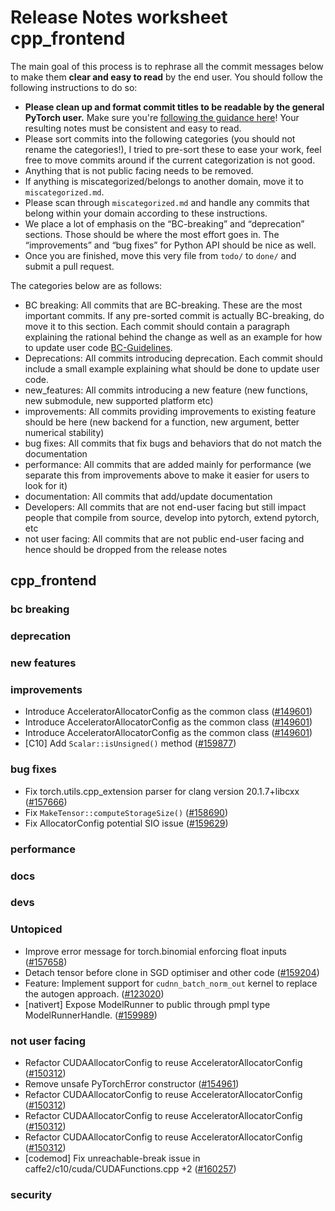 
# Release Notes worksheet cpp_frontend

The main goal of this process is to rephrase all the commit messages below to make them **clear and easy to read** by the end user. You should follow the following instructions to do so:

* **Please clean up and format commit titles to be readable by the general PyTorch user.** Make sure you're [following the guidance here](https://docs.google.com/document/d/14OmgGBr1w6gl1VO47GGGdwrIaUNr92DFhQbY_NEk8mQ/edit)! Your resulting notes must be consistent and easy to read.
* Please sort commits into the following categories (you should not rename the categories!), I tried to pre-sort these to ease your work, feel free to move commits around if the current categorization is not good.
* Anything that is not public facing needs to be removed.
* If anything is miscategorized/belongs to another domain, move it to `miscategorized.md`.
* Please scan through `miscategorized.md` and handle any commits that belong within your domain according to these instructions.
* We place a lot of emphasis on the “BC-breaking” and “deprecation” sections. Those should be where the most effort goes in. The “improvements” and “bug fixes” for Python API should be nice as well.
* Once you are finished, move this very file from `todo/` to `done/` and submit a pull request.

The categories below are as follows:

* BC breaking: All commits that are BC-breaking. These are the most important commits. If any pre-sorted commit is actually BC-breaking, do move it to this section. Each commit should contain a paragraph explaining the rational behind the change as well as an example for how to update user code [BC-Guidelines](https://docs.google.com/document/d/14OmgGBr1w6gl1VO47GGGdwrIaUNr92DFhQbY_NEk8mQ/edit#heading=h.a9htwgvvec1m).
* Deprecations: All commits introducing deprecation. Each commit should include a small example explaining what should be done to update user code.
* new_features: All commits introducing a new feature (new functions, new submodule, new supported platform etc)
* improvements: All commits providing improvements to existing feature should be here (new backend for a function, new argument, better numerical stability)
* bug fixes: All commits that fix bugs and behaviors that do not match the documentation
* performance: All commits that are added mainly for performance (we separate this from improvements above to make it easier for users to look for it)
* documentation: All commits that add/update documentation
* Developers: All commits that are not end-user facing but still impact people that compile from source, develop into pytorch, extend pytorch, etc
* not user facing: All commits that are not public end-user facing and hence should be dropped from the release notes

## cpp_frontend
### bc breaking
### deprecation
### new features
### improvements
- Introduce AcceleratorAllocatorConfig as the common class ([#149601](https://github.com/pytorch/pytorch/pull/149601))
- Introduce AcceleratorAllocatorConfig as the common class ([#149601](https://github.com/pytorch/pytorch/pull/149601))
- Introduce AcceleratorAllocatorConfig as the common class ([#149601](https://github.com/pytorch/pytorch/pull/149601))
- [C10] Add `Scalar::isUnsigned()` method ([#159877](https://github.com/pytorch/pytorch/pull/159877))
### bug fixes
- Fix torch.utils.cpp_extension parser for clang version 20.1.7+libcxx ([#157666](https://github.com/pytorch/pytorch/pull/157666))
- Fix `MakeTensor::computeStorageSize()` ([#158690](https://github.com/pytorch/pytorch/pull/158690))
- Fix AllocatorConfig potential SIO issue ([#159629](https://github.com/pytorch/pytorch/pull/159629))
### performance
### docs
### devs
### Untopiced
- Improve error message for torch.binomial enforcing float inputs ([#157658](https://github.com/pytorch/pytorch/pull/157658))
- Detach tensor before clone in SGD optimiser and other code ([#159204](https://github.com/pytorch/pytorch/pull/159204))
- Feature: Implement support for `cudnn_batch_norm_out` kernel to replace the autogen approach. ([#123020](https://github.com/pytorch/pytorch/pull/123020))
- [nativert] Expose ModelRunner to public through pmpl type ModelRunnerHandle. ([#159989](https://github.com/pytorch/pytorch/pull/159989))
### not user facing
- Refactor CUDAAllocatorConfig to reuse AcceleratorAllocatorConfig ([#150312](https://github.com/pytorch/pytorch/pull/150312))
- Remove unsafe PyTorchError constructor ([#154961](https://github.com/pytorch/pytorch/pull/154961))
- Refactor CUDAAllocatorConfig to reuse AcceleratorAllocatorConfig ([#150312](https://github.com/pytorch/pytorch/pull/150312))
- Refactor CUDAAllocatorConfig to reuse AcceleratorAllocatorConfig ([#150312](https://github.com/pytorch/pytorch/pull/150312))
- Refactor CUDAAllocatorConfig to reuse AcceleratorAllocatorConfig ([#150312](https://github.com/pytorch/pytorch/pull/150312))
- [codemod] Fix unreachable-break issue in caffe2/c10/cuda/CUDAFunctions.cpp +2 ([#160257](https://github.com/pytorch/pytorch/pull/160257))
### security
